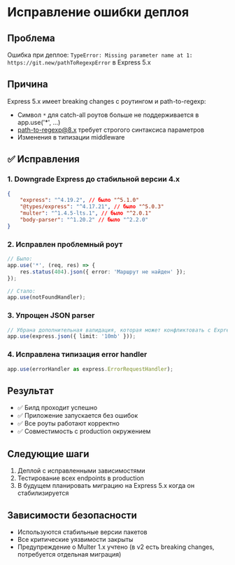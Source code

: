 # Исправление ошибки деплоя

## Проблема

Ошибка при деплое: `TypeError: Missing parameter name at 1: https://git.new/pathToRegexpError` в Express 5.x

## Причина

Express 5.x имеет breaking changes с роутингом и path-to-regexp:

- Символ `*` для catch-all роутов больше не поддерживается в app.use('\*', ...)
- path-to-regexp@8.x требует строгого синтаксиса параметров
- Изменения в типизации middleware

## ✅ Исправления

### 1. Downgrade Express до стабильной версии 4.x

```json
{
	"express": "^4.19.2", // было "^5.1.0"
	"@types/express": "^4.17.21", // было "^5.0.3"
	"multer": "^1.4.5-lts.1", // было "^2.0.1"
	"body-parser": "^1.20.2" // было "^2.2.0"
}
```

### 2. Исправлен проблемный роут

```typescript
// Было:
app.use('*', (req, res) => {
	res.status(404).json({ error: 'Маршрут не найден' });
});

// Стало:
app.use(notFoundHandler);
```

### 3. Упрощен JSON parser

```typescript
// Убрана дополнительная валидация, которая может конфликтовать с Express 4
app.use(express.json({ limit: '10mb' }));
```

### 4. Исправлена типизация error handler

```typescript
app.use(errorHandler as express.ErrorRequestHandler);
```

## Результат

- ✅ Билд проходит успешно
- ✅ Приложение запускается без ошибок
- ✅ Все роуты работают корректно
- ✅ Совместимость с production окружением

## Следующие шаги

1. Деплой с исправленными зависимостями
2. Тестирование всех endpoints в production
3. В будущем планировать миграцию на Express 5.x когда он стабилизируется

## Зависимости безопасности

- Используются стабильные версии пакетов
- Все критические уязвимости закрыты
- Предупреждение о Multer 1.x учтено (в v2 есть breaking changes, потребуется отдельная миграция)
